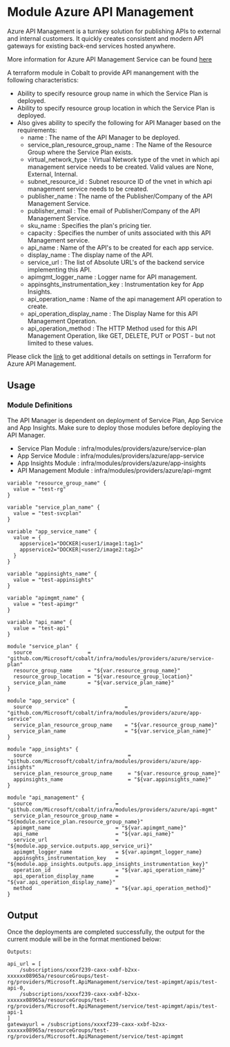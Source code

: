 # Module Azure API Management

Azure API Management is a turnkey solution for publishing APIs to external and internal customers. It quickly creates consistent and modern API gateways for existing back-end services hosted anywhere.

More information for Azure API Management Service can be found [here](https://azure.microsoft.com/en-us/services/api-management)

A terraform module in Cobalt to provide API manangement with the following characteristics:

- Ability to specify resource group name in which the Service Plan is deployed.
- Ability to specify resource group location in which the Service Plan is deployed.
- Also gives ability to specify the following for API Manager based on the requirements:
  - name : The name of the API Manager to be deployed.
  - service_plan_resource_group_name : The Name of the Resource Group where the Service Plan exists.
  - virtual_network_type : Virtual Network type of the vnet in which api management service needs to be created. Valid values are None, External, Internal.
  - subnet_resource_id : Subnet resource ID of the vnet in which api management service needs to be created.
  - publisher_name : The name of the Publisher/Company of the API Management Service.
  - publisher_email : The email of Publisher/Company of the API Management Service.
  - sku_name : Specifies the plan's pricing tier.
  - capacity : Specifies the number of units associated with this API Management service.
  - api_name : Name of the API's to be created for each app service.
  - display_name : The display name of the API.
  - service_url : The list of Absolute URL's of the backend service implementing this API.
  - apimgmt_logger_name : Logger name for API management.
  - appinsghts_instrumentation_key : Instrumentation key for App Insights.
  - api_operation_name : Name of the api management API operation to create.
  - api_operation_display_name : The Display Name for this API Management Operation.
  - api_operation_method : The HTTP Method used for this API Management Operation, like GET, DELETE, PUT or POST - but not limited to these values.

Please click the [link](https://www.terraform.io/docs/providers/azurerm/d/api_management.html) to get additional details on settings in Terraform for Azure API Management.

## Usage

### Module Definitions

The API Manager is dependent on deployment of Service Plan, App Service and App Insights. Make sure to deploy those modules before deploying the API Manager.

- Service Plan Module : infra/modules/providers/azure/service-plan
- App Service Module : infra/modules/providers/azure/app-service
- App Insights Module : infra/modules/providers/azure/app-insights
- API Management Module : infra/modules/providers/azure/api-mgmt

```
variable "resource_group_name" {
  value = "test-rg"
}

variable "service_plan_name" {
  value = "test-svcplan"
}

variable "app_service_name" {
  value = {
    appservice1="DOCKER|<user1/image1:tag1>"
    appservice2="DOCKER|<user2/image2:tag2>"
  }
}

variable "appinsights_name" {
  value = "test-appinsights"
}

variable "apimgmt_name" {
  value = "test-apimgr"
}

variable "api_name" {
  value = "test-api"
}

module "service_plan" {
  source                  = "github.com/Microsoft/cobalt/infra/modules/providers/azure/service-plan"
  resource_group_name     = "${var.resource_group_name}"
  resource_group_location = "${var.resource_group_location}"
  service_plan_name       = "${var.service_plan_name}"
}

module "app_service" {
  source                              = "github.com/Microsoft/cobalt/infra/modules/providers/azure/app-service"
  service_plan_resource_group_name    = "${var.resource_group_name}"
  service_plan_name                   = "${var.service_plan_name}"
}

module "app_insights" {
  source                               = "github.com/Microsoft/cobalt/infra/modules/providers/azure/app-insights"
  service_plan_resource_group_name     = "${var.resource_group_name}"
  appinsights_name                     = "${var.appinsights_name}"
}

module "api_management" {
  source                           = "github.com/Microsoft/cobalt/infra/modules/providers/azure/api-mgmt"
  service_plan_resource_group_name = "${module.service_plan.resource_group_name}"
  apimgmt_name                     = "${var.apimgmt_name}"
  api_name                         = "${var.api_name}"
  service_url                      = "${module.app_service.outputs.app_service_uri}"
  apimgmt_logger_name              = ${var.apimgmt_logger_name}
  appinsghts_instrumentation_key   = "${module.app_insights.outputs.app_insights_instrumentation_key}"
  operation_id                     = "${var.api_operation_name}"
  api_operation_display_name       = "${var.api_operation_display_name}"
  method                           = "${var.api_operation_method}"  
}
```

## Output

Once the deployments are completed successfully, the output for the current module will be in the format mentioned below:

```
Outputs:

api_url = [
    /subscriptions/xxxxf239-caxx-xxbf-b2xx-xxxxxx08965a/resourceGroups/test-rg/providers/Microsoft.ApiManagement/service/test-apimgmt/apis/test-api-0,
    /subscriptions/xxxxf239-caxx-xxbf-b2xx-xxxxxx08965a/resourceGroups/test-rg/providers/Microsoft.ApiManagement/service/test-apimgmt/apis/test-api-1
]
gatewayurl = /subscriptions/xxxxf239-caxx-xxbf-b2xx-xxxxxx08965a/resourceGroups/test-rg/providers/Microsoft.ApiManagement/service/test-apimgmt
```
